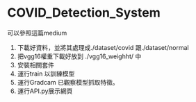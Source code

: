 # COVID_Detection_System
可以參照這篇medium
  
1. 下載好資料，並將其處理成./dataset/covid 跟./dataset/normal
2. 把vgg16權重下載好放到 ./vgg16_weighht/ 中
3. 安裝相關套件 
4. 運行train 以訓練模型
5. 運行Gradcam 已觀察模型抓取特徵。
6. 運行API.py展示網頁
